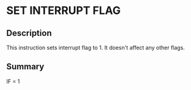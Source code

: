 
# SET INTERRUPT FLAG
## Description
This instruction sets interrupt flag to 1. It doesn't affect any other flags.

## Summary
IF = 1
